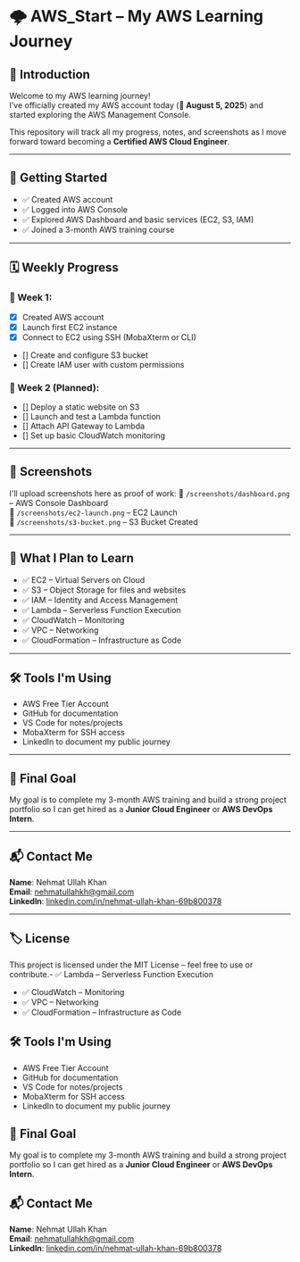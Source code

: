 # 🌩️ AWS_Start – My AWS Learning Journey

## 👋 Introduction

Welcome to my AWS learning journey!  
I’ve officially created my AWS account today (**📅 August 5, 2025**) and started exploring the AWS Management Console.

This repository will track all my progress, notes, and screenshots as I move forward toward becoming a **Certified AWS Cloud Engineer**.

---

## 🚀 Getting Started

- ✅ Created AWS account
- ✅ Logged into AWS Console
- ✅ Explored AWS Dashboard and basic services (EC2, S3, IAM)
- ✅ Joined a 3-month AWS training course

---

## 🗓️ Weekly Progress

### 📅 Week 1:
- [x] Created AWS account
- [x] Launch first EC2 instance
- [x] Connect to EC2 using SSH (MobaXterm or CLI)
- [] Create and configure S3 bucket
- [] Create IAM user with custom permissions

### 📅 Week 2 (Planned):
- [] Deploy a static website on S3
- [] Launch and test a Lambda function
- [] Attach API Gateway to Lambda
- [] Set up basic CloudWatch monitoring

---

## 📸 Screenshots

I'll upload screenshots here as proof of work:
📁 `/screenshots/dashboard.png` – AWS Console Dashboard  
📁 `/screenshots/ec2-launch.png` – EC2 Launch  
📁 `/screenshots/s3-bucket.png` – S3 Bucket Created  

---

## 🧠 What I Plan to Learn

- ✅ EC2 – Virtual Servers on Cloud  
- ✅ S3 – Object Storage for files and websites  
- ✅ IAM – Identity and Access Management  
- ✅ Lambda – Serverless Function Execution  
- ✅ CloudWatch – Monitoring  
- ✅ VPC – Networking  
- ✅ CloudFormation – Infrastructure as Code

---

## 🛠️ Tools I'm Using

- AWS Free Tier Account  
- GitHub for documentation  
- VS Code for notes/projects  
- MobaXterm for SSH access  
- LinkedIn to document my public journey  

---

## 🎯 Final Goal

My goal is to complete my 3-month AWS training and build a strong project portfolio so I can get hired as a **Junior Cloud Engineer** or **AWS DevOps Intern**.

---

## 📬 Contact Me

**Name**: Nehmat Ullah Khan  
**Email**: nehmatullahkh@gmail.com  
**LinkedIn**: [linkedin.com/in/nehmat-ullah-khan-69b800378](https://www.linkedin.com/in/nehmat-ullah-khan-69b800378)

---

## 🏷️ License

This project is licensed under the MIT License – feel free to use or contribute.- ✅ Lambda – Serverless Function Execution  
- ✅ CloudWatch – Monitoring  
- ✅ VPC – Networking  
- ✅ CloudFormation – Infrastructure as Code


## 🛠️ Tools I'm Using

- AWS Free Tier Account  
- GitHub for documentation  
- VS Code for notes/projects  
- MobaXterm for SSH access  
- LinkedIn to document my public journey  

## 🎯 Final Goal

My goal is to complete my 3-month AWS training and build a strong project portfolio so I can get hired as a **Junior Cloud Engineer** or **AWS DevOps Intern**.

## 📬 Contact Me

**Name**: Nehmat Ullah Khan  
**Email**: nehmatullahkh@gmail.com  
**LinkedIn**: [linkedin.com/in/nehmat-ullah-khan-69b800378](https://www.linkedin.com/in/nehmat-ullah-khan-69b800378)
